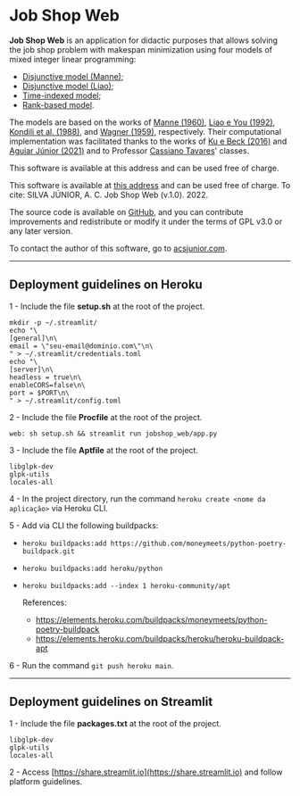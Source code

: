 # Job Shop Web

**Job Shop Web** is an application for didactic purposes that allows solving the job shop problem with makespan minimization using four models of mixed integer linear programming:

- [Disjunctive model (Manne)](#modelo-disjuntivo-manne);
- [Disjunctive model (Liao)](#modelo-disjuntivo-liao);
- [Time-indexed model](#modelo-indexado-no-tempo);
- [Rank-based model](#modelo-baseado-na-ordem).

The models are based on the works of [Manne (1960)](https://pubsonline.informs.org/doi/abs/10.1287/opre.8.2.219), [Liao e You (1992)](https://www.tandfonline.com/doi/abs/10.1057/jors.1992.162), [Kondili et al. (1988)](https://www.researchgate.net/profile/Roger-Sargent/publication/272294074_A_General_Algorithm_for_Scheduling_Batch_Operations/links/54e114140cf24d184b0fc476/A-General-Algorithm-for-Scheduling-Batch-Operations.pdf), and [Wagner (1959)](https://onlinelibrary.wiley.com/doi/abs/10.1002/nav.3800060205), respectively. Their computational implementation was facilitated thanks to the works of [Ku e Beck (2016)](https://www.sciencedirect.com/science/article/abs/pii/S0305054816300764) and [Aguiar Júnior (2021)](https://repositorio.ufc.br/bitstream/riufc/59600/3/2021_dis_jcajunior.pdf) and to Professor [Cassiano Tavares](https://scholar.google.com.br/citations?user=v55iBgUAAAAJ&hl=en&oi=ao)' classes.

This software is available at this address and can be used free of charge.

This software is available at [this address](https://jobshop-web.herokuapp.com) and can be used free of charge. To cite: SILVA JÚNIOR, A. C. Job Shop Web (v.1.0). 2022.

The source code is available on [GitHub](https://github.com/juniorssz/jobshop-web), and you can contribute improvements and redistribute or modify it under the terms of GPL v3.0 or any later version.

To contact the author of this software, go to [acsjunior.com](https://acsjunior.com).

<hr>

## Deployment guidelines on Heroku

1 - Include the file **setup.sh** at the root of the project.

```
mkdir -p ~/.streamlit/
echo "\
[general]\n\
email = \"seu-email@dominio.com\"\n\
" > ~/.streamlit/credentials.toml
echo "\
[server]\n\
headless = true\n\
enableCORS=false\n\
port = $PORT\n\
" > ~/.streamlit/config.toml
```

2 - Include the file **Procfile** at the root of the project.

```
web: sh setup.sh && streamlit run jobshop_web/app.py
```

3 - Include the file **Aptfile** at the root of the project.

```
libglpk-dev 
glpk-utils
locales-all
```

4 - In the project directory, run the command `heroku create <nome da aplicação>` via Heroku CLI.

5 - Add via CLI the following buildpacks:

-  `heroku buildpacks:add https://github.com/moneymeets/python-poetry-buildpack.git`
-  `heroku buildpacks:add heroku/python`
-  `heroku buildpacks:add --index 1 heroku-community/apt`

    References: 
    - https://elements.heroku.com/buildpacks/moneymeets/python-poetry-buildpack
    - https://elements.heroku.com/buildpacks/heroku/heroku-buildpack-apt

6 - Run the command `git push heroku main`.

<hr>

## Deployment guidelines on Streamlit

1 - Include the file **packages.txt** at the root of the project.

```
libglpk-dev 
glpk-utils
locales-all
```

2 - Access [https://share.streamlit.io](https://share.streamlit.io) and follow platform guidelines.